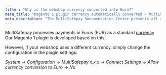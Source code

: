 ```yaml
---
title : "Why is the webshop currency converted into Euro?"
meta_title: "Magento 1 plugin currency automatically converted - MultiSafepay Documentation Center"
meta_description: "The MultiSafepay Documentation Center presents all relevant information about our Plugins and API. You can also find support pages for Payment Methods, Tools and General Questions as well as the contact details of our Support and Integration Teams."
---
```

MultiSafepay processes payments in Euros (EUR) as a standard [currency](/faq/general/which-currencies-are-supported-by-multisafepay)
Our Magento 1 plugin is developed based on this.

However, if your webshop uses a different currency, simply change the configuration in the plugin settings:

_System_ -> _Configuration_ -> _MultiSafepay x.x.x_ -> _Connect Settings_ -> _Allow currency conversion to Euro_ -> _No_.
